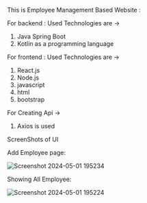 This is Employee Management Based Website :

For backend : Used Technologies are ->
1. Java Spring Boot
2. Kotlin as a programming language

For frontend : Used Technologies are ->
1. React.js
2. Node.js
3. javascript
4. html
5. bootstrap

For Creating Api ->
1. Axios is used

ScreenShots of UI

Add Employee page:

![Screenshot 2024-05-01 195234](https://github.com/Ashim74/Employee-Management-System/assets/116441770/b3eec7fd-5ce6-4276-b04d-c892ff441920)

Showing All Employee:

![Screenshot 2024-05-01 195224](https://github.com/Ashim74/Employee-Management-System/assets/116441770/4bfc6618-cd37-4594-a8e2-a3ed7031d732)
